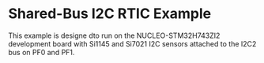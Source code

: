 # Shared-Bus I2C RTIC Example

This example is designe dto run on the NUCLEO-STM32H743ZI2 development board with Si1145 and
Si7021 I2C sensors attached to the I2C2 bus on PF0 and PF1.
